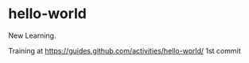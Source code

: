 hello-world
===========
New Learning.

Training at https://guides.github.com/activities/hello-world/
1st commit
